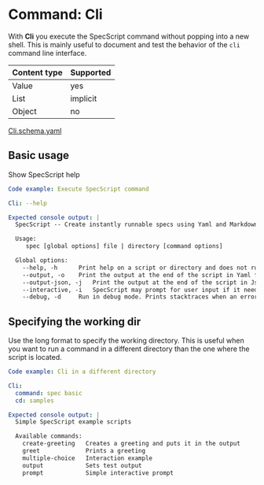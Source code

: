 # Command: Cli

With **Cli** you execute the SpecScript command without popping into a new shell. This is mainly useful to document and
test the behavior of the `cli` command line interface.

| Content type | Supported |
|--------------|-----------|
| Value        | yes       |
| List         | implicit  |
| Object       | no        |

[Cli.schema.yaml](schema/Cli.schema.yaml)

## Basic usage

Show SpecScript help

```yaml specscript
Code example: Execute SpecScript command

Cli: --help

Expected console output: |
  SpecScript -- Create instantly runnable specs using Yaml and Markdown!

  Usage:
     spec [global options] file | directory [command options]

  Global options:
    --help, -h      Print help on a script or directory and does not run anything
    --output, -o    Print the output at the end of the script in Yaml format
    --output-json, -j   Print the output at the end of the script in Json format
    --interactive, -i   SpecScript may prompt for user input if it needs more information
    --debug, -d     Run in debug mode. Prints stacktraces when an error occurs.
```

## Specifying the working dir

Use the long format to specify the working directory. This is useful when you want to run a command in a different
directory than the one where the script is located.

```yaml specscript
Code example: Cli in a different directory

Cli:
  command: spec basic
  cd: samples

Expected console output: |
  Simple SpecScript example scripts

  Available commands:
    create-greeting   Creates a greeting and puts it in the output
    greet             Prints a greeting
    multiple-choice   Interaction example
    output            Sets test output
    prompt            Simple interactive prompt
```